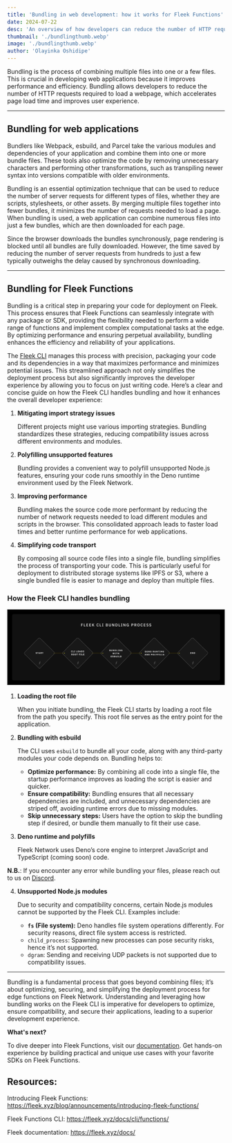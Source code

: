 ```yaml
---
title: 'Bundling in web development: how it works for Fleek Functions'
date: 2024-07-22
desc: 'An overview of how developers can reduce the number of HTTP requests required to load a webpage with Fleek Functions'
thumbnail: './bundlingthumb.webp'
image: './bundlingthumb.webp'
author: 'Olayinka Oshidipe'
---
```


Bundling is the process of combining multiple files into one or a few files. This is crucial in developing web applications because it improves performance and efficiency. Bundling allows developers to reduce the number of HTTP requests required to load a webpage, which accelerates page load time and improves user experience.

---

## Bundling for web applications

Bundlers like Webpack, esbuild, and Parcel take the various modules and dependencies of your application and combine them into one or more bundle files. These tools also optimize the code by removing unnecessary characters and performing other transformations, such as transpiling newer syntax into versions compatible with older environments.

Bundling is an essential optimization technique that can be used to reduce the number of server requests for different types of files, whether they are scripts, stylesheets, or other assets. By merging multiple files together into fewer bundles, it minimizes the number of requests needed to load a page. When bundling is used, a web application can combine numerous files into just a few bundles, which are then downloaded for each page.

Since the browser downloads the bundles synchronously, page rendering is blocked until all bundles are fully downloaded. However, the time saved by reducing the number of server requests from hundreds to just a few typically outweighs the delay caused by synchronous downloading.

---

## Bundling for Fleek Functions

Bundling is a critical step in preparing your code for deployment on Fleek. This process ensures that Fleek Functions can seamlessly integrate with any package or SDK, providing the flexibility needed to perform a wide range of functions and implement complex computational tasks at the edge. By optimizing performance and ensuring perpetual availability, bundling enhances the efficiency and reliability of your applications.

The <u>[Fleek CLI](https://fleek.xyz/docs/cli/)</u> manages this process with precision, packaging your code and its dependencies in a way that maximizes performance and minimizes potential issues. This streamlined approach not only simplifies the deployment process but also significantly improves the developer experience by allowing you to focus on just writing code. Here’s a clear and concise guide on how the Fleek CLI handles bundling and how it enhances the overall developer experience:

1. **Mitigating import strategy issues**

   Different projects might use various importing strategies. Bundling standardizes these strategies, reducing compatibility issues across different environments and modules.

2. **Polyfilling unsupported features**

   Bundling provides a convenient way to polyfill unsupported Node.js features, ensuring your code runs smoothly in the Deno runtime environment used by the Fleek Network.

3. **Improving performance**

   Bundling makes the source code more performant by reducing the number of network requests needed to load different modules and scripts in the browser. This consolidated approach leads to faster load times and better runtime performance for web applications.

4. **Simplifying code transport**

   By composing all source code files into a single file, bundling simplifies the process of transporting your code. This is particularly useful for deployment to distributed storage systems like IPFS or S3, where a single bundled file is easier to manage and deploy than multiple files.

### How the Fleek CLI handles bundling

![](./bundlegraphic.webp)

1. **Loading the root file**

   When you initiate bundling, the Fleek CLI starts by loading a root file from the path you specify. This root file serves as the entry point for the application.

2. **Bundling with esbuild**

   The CLI uses `esbuild` to bundle all your code, along with any third-party modules your code depends on. Bundling helps to:

   - **Optimize performance:** By combining all code into a single file, the startup performance improves as loading the script is easier and quicker.
   - **Ensure compatibility:** Bundling ensures that all necessary dependencies are included, and unnecessary dependencies are striped off, avoiding runtime errors due to missing modules.
   - **Skip unnecessary steps:** Users have the option to skip the bundling step if desired, or bundle them manually to fit their use case.

3. **Deno runtime and polyfills**

   Fleek Network uses Deno’s core engine to interpret JavaScript and TypeScript (coming soon) code.

**N.B.**: If you encounter any error while bundling your files, please reach out to us on <u>[Discord](https://discord.gg/3jaaE9Nc)</u>.

4. **Unsupported Node.js modules**

   Due to security and compatibility concerns, certain Node.js modules cannot be supported by the Fleek CLI. Examples include:

   - **`fs` (File system):** Deno handles file system operations differently. For security reasons, direct file system access is restricted.
   - `child_process`: Spawning new processes can pose security risks, hence it’s not supported.
   - `dgram`: Sending and receiving UDP packets is not supported due to compatibility issues.

---

Bundling is a fundamental process that goes beyond combining files; it’s about optimizing, securing, and simplifying the deployment process for edge functions on Fleek Network. Understanding and leveraging how bundling works on the Fleek CLI is imperative for developers to optimize, ensure compatibility, and secure their applications, leading to a superior development experience.

**What's next?**

To dive deeper into Fleek Functions, visit our <u>[documentation](https://fleek.xyz/docs/cli/functions/)</u>. Get hands-on experience by building practical and unique use cases with your favorite SDKs on Fleek Functions.

## **Resources**:

Introducing Fleek Functions: <u>https://fleek.xyz/blog/announcements/introducing-fleek-functions/</u>

Fleek Functions CLI: <u>https://fleek.xyz/docs/cli/functions/</u>

Fleek documentation: <u>https://fleek.xyz/docs/</u>
